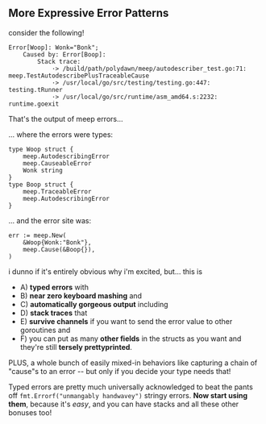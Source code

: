 More Expressive Error Patterns
------------------------------

consider the following!

```text
Error[Woop]: Wonk="Bonk";
    Caused by: Error[Boop]:
        Stack trace:
            ·> /build/path/polydawn/meep/autodescriber_test.go:71: meep.TestAutodescribePlusTraceableCause
            ·> /usr/local/go/src/testing/testing.go:447: testing.tRunner
            ·> /usr/local/go/src/runtime/asm_amd64.s:2232: runtime.goexit
```

That's the output of meep errors...

... where the errors were types:

```golang
type Woop struct {
    meep.AutodescribingError
    meep.CauseableError
    Wonk string
}
type Boop struct {
    meep.TraceableError
    meep.AutodescribingError
}
```

... and the error site was:

```golang
err := meep.New(
	&Woop{Wonk:"Bonk"},
	meep.Cause(&Boop{}),
)
```

i dunno if it's entirely obvious why i'm excited, but... this is

- A) **typed errors** with
- B) **near zero keyboard mashing** and
- C) **automatically gorgeous output** including
- D) **stack traces** that
- E) **survive channels** if you want to send the error value to other goroutines and
- F) you can put as many **other fields** in the structs as you want and they're still **tersely prettyprinted**.

PLUS, a whole bunch of easily mixed-in behaviors like capturing a chain of "cause"s to an error -- but only
if you decide your type needs that!

Typed errors are pretty much universally acknowledged to beat the pants off `fmt.Errorf("unmangably handwavey")` stringy errors.
**Now start using them**, because it's *easy*, and you can have stacks and all these other bonuses too!
